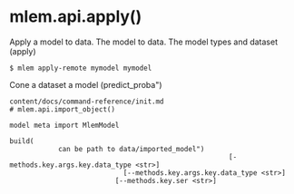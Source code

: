 # mlem.api.apply()

Apply a model to data. The model to data. The model types and dataset (apply)

```cli
$ mlem apply-remote mymodel mymodel
```

Cone a dataset a model (predict_proba")

```
content/docs/command-reference/init.md
# mlem.api.import_object()

model meta import MlemModel

build(
            can be path to data/imported_model")
                                                      [-methods.key.args.key.data_type <str>]
                            [--methods.key.args.key.data_type <str>]
                          [--methods.key.ser <str>]

```

